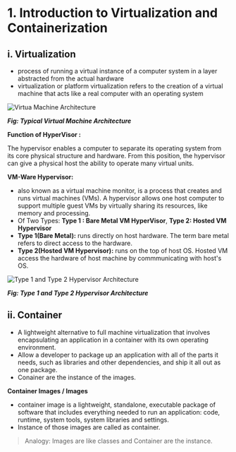 # 1. Introduction to Virtualization and Containerization 

## i. Virtualization
  - process of running a virtual instance of a computer system in a layer abstracted from the actual hardware
  - virtualization or platform virtualization refers to the creation of a virtual machine that acts like a real computer with an operating system
  
![Virtua Machine Architecture](https://www.researchgate.net/profile/Umar_Farooq_Minhas/publication/242077512/figure/fig2/AS:282710602993666@1444414868359/Hosted-Virtual-Machine-Architecture.png)

***Fig: Typical Virtual Machine Architecture***

**Function of HyperVisor :** 

The hypervisor enables a computer to separate its operating system from its core physical structure and hardware. From this position, the hypervisor can give a physical host the ability to operate many virtual units.

**VM-Ware Hypervisor:** 
  - also known as a virtual machine monitor, is a process that creates and runs virtual machines (VMs). A hypervisor allows one host computer to support multiple guest VMs by virtually sharing its resources, like memory and processing.
  - Of Two Types: **Type 1 : Bare Metal VM HyperVisor**, **Type 2: Hosted VM Hypervisor**
  - **Type 1(Bare Metal):** runs directly on host hardware. The term bare metal refers to direct access to the hardware.
  - **Type 2(Hosted VM Hypervisor):** runs on the top of host OS. Hosted VM access the hardware of host machine by commmunicating with host's OS.

![Type 1 and Type 2 Hypervisor Architecture](https://vapour-apps.com/wp-content/uploads/2016/05/figure2.gif)


***Fig: Type 1 and Type 2 Hypervisor Architecture***

## ii. Container
  - A lightweight alternative to full machine virtualization that involves encapsulating an application in a container with its own operating environment.
  - Allow a developer to package up an application with all of the parts it needs, such as libraries and other dependencies, and ship it all out as one package.
  - Conainer are the instance of the images.

**Container Images / Images**
  - container image is a lightweight, standalone, executable package of software that includes everything needed to run an application: code, runtime, system tools, system libraries and settings.
  - Instance of those images are called as container.
  
> Analogy:  Images are like classes and Container are the instance. 


  
  
  
  

